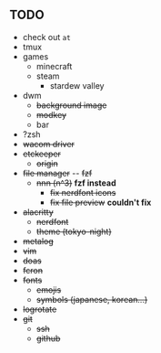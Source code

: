 ## TODO
- check out `at`
- tmux
- games
    - minecraft
    - steam
        - stardew valley
- dwm
    - ~~background image~~
    - ~~modkey~~
    - bar
- ?zsh
- ~~wacom driver~~                
- ~~etckeeper~~
    - ~~origin~~
- ~~file manager~~
    -- ~~fzf~~
    - ~~nnn (n^3)~~ **fzf instead**
        - ~~fix nerdfont icons~~
        - ~~fix file preview~~ **couldn't fix**
- ~~alacritty~~
    - ~~nerdfont~~
    - ~~theme (tokyo-night)~~
- ~~metalog~~
- ~~vim~~
- ~~doas~~
- ~~fcron~~
- ~~fonts~~
    - ~~emojis~~
    - ~~symbols (japanese, korean...)~~
- ~~logrotate~~
- ~~git~~
  - ~~ssh~~
  - ~~github~~

